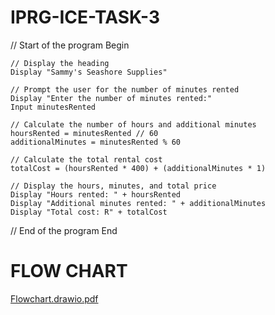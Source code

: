 # IPRG-ICE-TASK-3

// Start of the program
Begin

    // Display the heading
    Display "Sammy's Seashore Supplies"

    // Prompt the user for the number of minutes rented
    Display "Enter the number of minutes rented:"
    Input minutesRented

    // Calculate the number of hours and additional minutes
    hoursRented = minutesRented // 60
    additionalMinutes = minutesRented % 60

    // Calculate the total rental cost
    totalCost = (hoursRented * 400) + (additionalMinutes * 1)

    // Display the hours, minutes, and total price
    Display "Hours rented: " + hoursRented
    Display "Additional minutes rented: " + additionalMinutes
    Display "Total cost: R" + totalCost

// End of the program
End

# FLOW CHART

[Flowchart.drawio.pdf](https://github.com/Huzaifa-Amod/IPRG-ICE-TASK-3/files/15355505/Flowchart.drawio.pdf)
